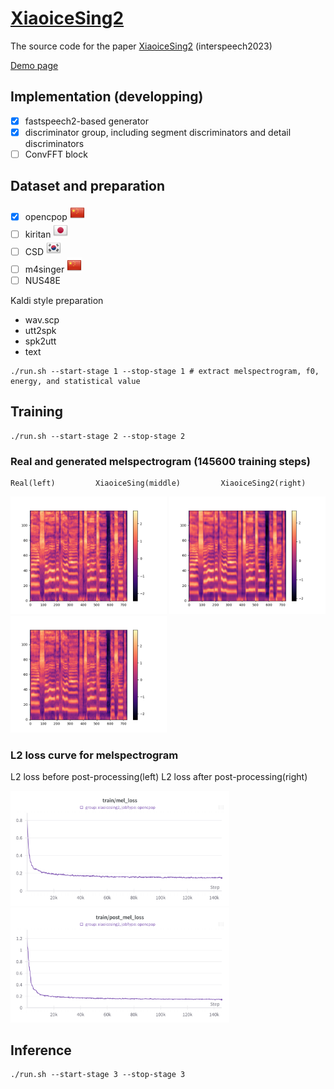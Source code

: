 # [XiaoiceSing2](https://www.isca-speech.org/archive/interspeech_2023/chunhui23_interspeech.html)
The source code for the paper [XiaoiceSing2](https://www.isca-speech.org/archive/interspeech_2023/chunhui23_interspeech.html) (interspeech2023)

[Demo page](https://wavelandspeech.github.io/xiaoice2/)

## Implementation (developping)

- [x] fastspeech2-based generator
- [x] discriminator group, including segment discriminators and detail discriminators
- [ ] ConvFFT block

## Dataset and preparation

- [x] opencpop ![cn](https://raw.githubusercontent.com/gosquared/flags/master/flags/flags/shiny/24/China.png)
- [ ] kiritan ![jp](https://raw.githubusercontent.com/gosquared/flags/master/flags/flags/shiny/24/Japan.png)
- [ ] CSD ![kr](https://raw.githubusercontent.com/gosquared/flags/master/flags/flags/shiny/24/South-Korea.png)
- [ ] m4singer ![cn](https://raw.githubusercontent.com/gosquared/flags/master/flags/flags/shiny/24/China.png)
- [ ] NUS48E 

Kaldi style preparation

- wav.scp
- utt2spk
- spk2utt
- text

```
./run.sh --start-stage 1 --stop-stage 1 # extract melspectrogram, f0, energy, and statistical value
```

## Training

```
./run.sh --start-stage 2 --stop-stage 2
```

### Real and generated melspectrogram (145600 training steps)

    Real(left)         XiaoiceSing(middle)         XiaoiceSing2(right)

<div style="display:inline-block">
  <img src="pics/2085003136_145600.png" alt="real" width="250">
  <img src="pics/xs1_before_2085003136_145600.png" alt="xs1" width="250">
  <img src="pics/before_2085003136_145600.png" alt="xs2" width="250">
</div>

### L2 loss curve for melspectrogram

L2 loss before post-processing(left) L2 loss after post-processing(right)

<div style="display:inline-block">
  <img src="pics/before_mel_l2_loss.png" alt="before" width="350">
  <img src="pics/post_mel_l2_loss.png" alt="after" width="350">
</div>

## Inference

```
./run.sh --start-stage 3 --stop-stage 3
```
